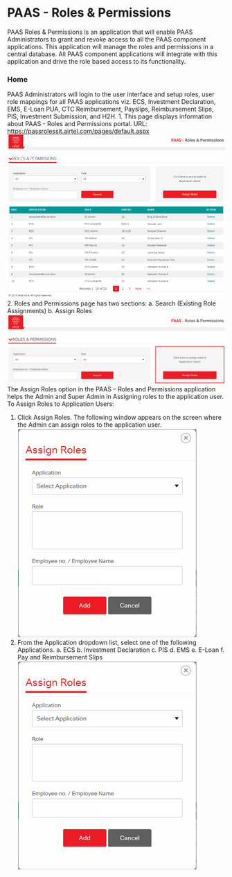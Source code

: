 <!-- TITLE: Paas Roles Permissions -->
<!-- SUBTITLE: A quick summary of Paas Roles Permissions -->

# PAAS - Roles & Permissions

PAAS Roles & Permissions is an application that will enable PAAS Administrators to grant and revoke access to all the PAAS component applications. This application will manage the roles and permissions in a central database. All PAAS component applications will integrate with this application and drive the role based access to its functionality.

### Home

PAAS Administrators will login to the user interface and setup roles, user role mappings for all PAAS applications viz. ECS, Investment Declaration, EMS, E-Loan PUA, CTC Reimbursement, Payslips, Reimbursement Slips, PIS, Investment Submission, and H2H.
                                                      1.	This page displays information about PAAS - Roles and Permissions portal.
                                                            URL: https://passrolessit.airtel.com/pages/default.aspx
																														![Rp 1](/uploads/rp-1.png "Rp 1")
																												2.	Roles and Permissions page has two sections:
																															a.	Search (Existing Role Assignments)
																															b.	Assign Roles
																															![Rp 2](/uploads/rp-2.png "Rp 2")
The Assign Roles option in the PAAS – Roles and Permissions application helps the Admin and Super Admin in Assigning roles to the application user.
To Assign Roles to Application Users:
1.	Click Assign Roles.
The following window appears on the screen where the Admin can assign roles to the application user.
![Rp 3](/uploads/rp-3.png "Rp 3")
2.	From the Application dropdown list, select one of the following Applications.
			a.	ECS
			b.	Investment Declaration
			c.	PIS
			d.	EMS
			e.	E-Loan
			f.	Pay and Reimbursement Slips
![Rp 3](/uploads/roles/rp-3.png "Rp 3")




																														
